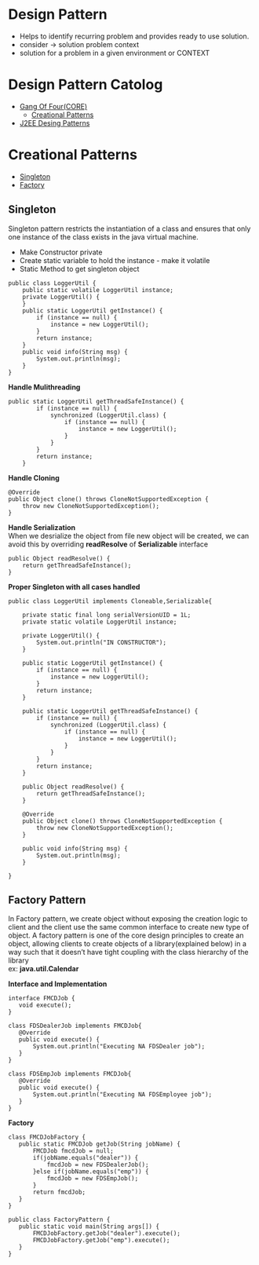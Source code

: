 # Design Pattern
* Helps to identify recurring problem and provides ready to use solution.
* consider -> solution problem context
* solution for a problem in a given environment or CONTEXT
# Design Pattern Catolog
* [Gang Of Four(CORE)](#core(gof)-design-patterns)
	* [Creational Patterns](#creational-patterns)
* [J2EE Desing Patterns](#j2ee-design-patterns)
	
# Creational Patterns
* [Singleton](#singleton-pattern)
* [Factory](#factory-pattern)
## Singleton
Singleton pattern restricts the instantiation of a class and ensures that only one instance of the class exists in the java virtual machine.
* Make Constructor private
* Create static variable to hold the instance - make it volatile
* Static Method to get singleton object

```
public class LoggerUtil {
	public static volatile LoggerUtil instance;
	private LoggerUtil() {
	}
	public static LoggerUtil getInstance() {
		if (instance == null) {
			instance = new LoggerUtil();
		}
		return instance;
	}
	public void info(String msg) {
		System.out.println(msg);
	}
}
```

**Handle Mulithreading** <br>
```
public static LoggerUtil getThreadSafeInstance() {
		if (instance == null) {
			synchronized (LoggerUtil.class) {
				if (instance == null) {
					instance = new LoggerUtil();
				}
			}
		}
		return instance;
	}
```
**Handle Cloning** <br>
```
@Override
public Object clone() throws CloneNotSupportedException {
	throw new CloneNotSupportedException();
}	
```
**Handle Serialization** <br>
When we desrialize the object from file new object will be created, we can avoid this by overriding **readResolve** of **Serializable** interface
```
public Object readResolve() {
	return getThreadSafeInstance();
}	
```
**Proper Singleton with all cases handled** <br>
```
public class LoggerUtil implements Cloneable,Serializable{
 
	private static final long serialVersionUID = 1L;
	private static volatile LoggerUtil instance;

	private LoggerUtil() {
		System.out.println("IN CONSTRUCTOR");
	}

	public static LoggerUtil getInstance() {
		if (instance == null) {
			instance = new LoggerUtil();
		}
		return instance;
	}

	public static LoggerUtil getThreadSafeInstance() {
		if (instance == null) {
			synchronized (LoggerUtil.class) {
				if (instance == null) {
					instance = new LoggerUtil();
				}
			}
		}
		return instance;
	}
 
	public Object readResolve() {
		return getThreadSafeInstance();
	}
	
	@Override
	public Object clone() throws CloneNotSupportedException {
		throw new CloneNotSupportedException();
	}	
	 
	public void info(String msg) {
		System.out.println(msg);
	}

}

```
## Factory Pattern
 In Factory pattern, we create object without exposing the creation logic to client and the client use the same common interface to create new type of object.
 A factory pattern is one of the core design principles to create an object, allowing clients to create objects of a library(explained below) in a way such that it doesn’t have tight coupling with the class hierarchy of the library <br> ex: **java.util.Calendar**<br>
 
**Interface and Implementation** <br>
 ```
 interface FMCDJob {
	void execute();
}

class FDSDealerJob implements FMCDJob{
	@Override
	public void execute() {
		System.out.println("Executing NA FDSDealer job");
	}	
}

class FDSEmpJob implements FMCDJob{
	@Override
	public void execute() {
		System.out.println("Executing NA FDSEmployee job");
	}	
}
 ```
**Factory** 
 ```
 class FMCDJobFactory {
	public static FMCDJob getJob(String jobName) {
		FMCDJob fmcdJob = null;
		if(jobName.equals("dealer")) {
			fmcdJob = new FDSDealerJob();
		}else if(jobName.equals("emp")) {
			fmcdJob = new FDSEmpJob();
		}
		return fmcdJob;
	}
}

public class FactoryPattern {
	public static void main(String args[]) {
		FMCDJobFactory.getJob("dealer").execute();
		FMCDJobFactory.getJob("emp").execute();
	}
}
 ```
